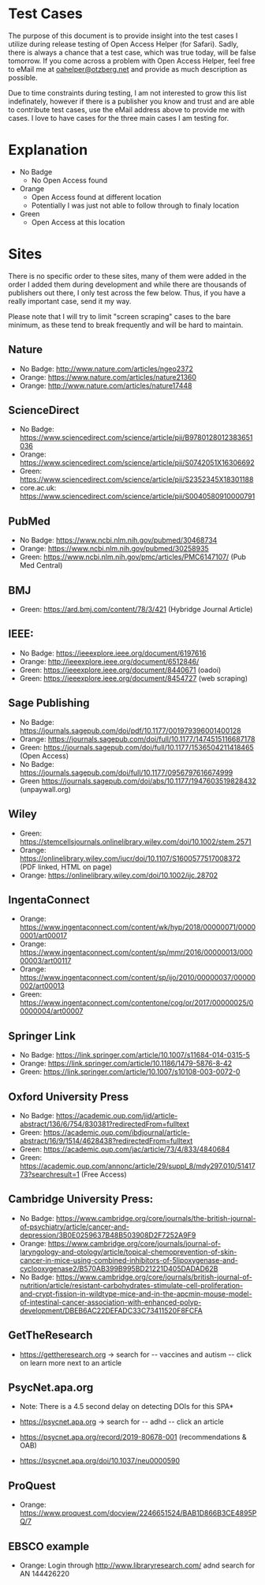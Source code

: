 # Test Cases

The purpose of this document is to provide insight into the test cases I utilize during release testing of Open Access Helper (for Safari). Sadly, there is always a chance that a test case, which was true today, will be false tomorrow. If you come across a problem with Open Access Helper, feel free to eMail me at oahelper@otzberg.net and provide as much description as possible.

Due to time constraints during testing, I am not interested to grow this list indefinately, however if there is a publisher you know and trust and are able to contribute test cases, use the eMail address above to provide me with cases. I love to have cases for the three main cases I am testing for.

# Explanation

* No Badge
    * No Open Access found
* Orange
    * Open Access found at different location
    * Potentially I was just not able to follow through to finaly location
* Green 
    * Open Access at this location


# Sites

There is no specific order to these sites, many of them were added in the order I added them during development and while there are thousands of publishers out there, I only test across the few below. Thus, if you have a really important case, send it my way.

Please note that I will try to limit "screen scraping" cases to the bare minimum, as these tend to break frequently and will be hard to maintain.

## Nature

* No Badge: http://www.nature.com/articles/ngeo2372
* Orange: https://www.nature.com/articles/nature21360
* Orange: http://www.nature.com/articles/nature17448

## ScienceDirect

* No Badge: https://www.sciencedirect.com/science/article/pii/B9780128012383651036
* Orange: https://www.sciencedirect.com/science/article/pii/S0742051X16306692 
* Green: https://www.sciencedirect.com/science/article/pii/S2352345X18301188
* core.ac.uk: https://www.sciencedirect.com/science/article/pii/S0040580910000791 

## PubMed

* No Badge: https://www.ncbi.nlm.nih.gov/pubmed/30468734
* Orange: https://www.ncbi.nlm.nih.gov/pubmed/30258935
* Green: https://www.ncbi.nlm.nih.gov/pmc/articles/PMC6147107/ (Pub Med Central)

## BMJ

* Green: https://ard.bmj.com/content/78/3/421 (Hybridge Journal Article)

## IEEE:

* No Badge: https://ieeexplore.ieee.org/document/6197616
* Orange: http://ieeexplore.ieee.org/document/6512846/ 
* Green: https://ieeexplore.ieee.org/document/8440671 (oadoi)
* Green: https://ieeexplore.ieee.org/document/8454727 (web scraping)

## Sage Publishing

* No Badge: https://journals.sagepub.com/doi/pdf/10.1177/001979396001400128
* Orange: https://journals.sagepub.com/doi/full/10.1177/1474515116687178
* Green: https://journals.sagepub.com/doi/full/10.1177/1536504211418465 (Open Access)
* No Badge: https://journals.sagepub.com/doi/full/10.1177/0956797616674999 
* Green https://journals.sagepub.com/doi/abs/10.1177/1947603519828432 (unpaywall.org)

## Wiley

* Green: https://stemcellsjournals.onlinelibrary.wiley.com/doi/10.1002/stem.2571 
* Orange: https://onlinelibrary.wiley.com/iucr/doi/10.1107/S1600577517008372 (PDF linked, HTML on page)
* Orange: https://onlinelibrary.wiley.com/doi/10.1002/ijc.28702 

## IngentaConnect

* Orange: https://www.ingentaconnect.com/content/wk/hyp/2018/00000071/00000001/art00017
* Orange: https://www.ingentaconnect.com/content/sp/mmr/2016/00000013/00000003/art00117
* Orange: https://www.ingentaconnect.com/content/sp/ijo/2010/00000037/00000002/art00013
* Green: https://www.ingentaconnect.com/contentone/cog/or/2017/00000025/00000004/art00007 

## Springer Link

* No Badge: https://link.springer.com/article/10.1007/s11684-014-0315-5
* Orange: https://link.springer.com/article/10.1186/1479-5876-8-42 
* Green: https://link.springer.com/article/10.1007/s10108-003-0072-0

## Oxford University Press

* No Badge: https://academic.oup.com/jid/article-abstract/136/6/754/830381?redirectedFrom=fulltext
* Green: https://academic.oup.com/ibdjournal/article-abstract/16/9/1514/4628438?redirectedFrom=fulltext
* Green: https://academic.oup.com/jac/article/73/4/833/4840684
* Green: https://academic.oup.com/annonc/article/29/suppl_8/mdy297.010/5141773?searchresult=1 (Free Access)

## Cambridge University Press:

* No Badge: https://www.cambridge.org/core/journals/the-british-journal-of-psychiatry/article/cancer-and-depression/3B0E0259637B48B503908D2F7252A9F9
* Orange: https://www.cambridge.org/core/journals/journal-of-laryngology-and-otology/article/topical-chemoprevention-of-skin-cancer-in-mice-using-combined-inhibitors-of-5lipoxygenase-and-cyclooxygenase2/B570AB399B995BD21221D405DADAD62B
* No Badge: https://www.cambridge.org/core/journals/british-journal-of-nutrition/article/resistant-carbohydrates-stimulate-cell-proliferation-and-crypt-fission-in-wildtype-mice-and-in-the-apcmin-mouse-model-of-intestinal-cancer-association-with-enhanced-polyp-development/DBEB6AC22DEFADC33C73411520F8FCFA

## GetTheResearch

* https://gettheresearch.org -> search for -- vaccines and autism -- click on learn more next to an article

## PsycNet.apa.org

* Note: There is a 4.5 second delay on detecting DOIs for this SPA*

* https://psycnet.apa.org -> search for -- adhd -- click an article
* https://psycnet.apa.org/record/2019-80678-001 (recommendations & OAB)
* https://psycnet.apa.org/doi/10.1037/neu0000590

## ProQuest 
* Orange: https://www.proquest.com/docview/2246651524/BAB1D866B3CE4895PQ/7

## EBSCO example
* Orange: Login through http://www.libraryresearch.com/ adnd search for AN 144426220